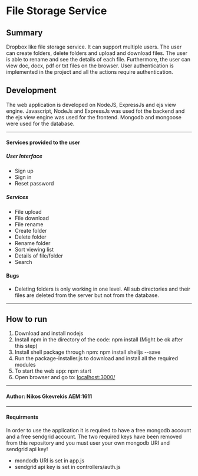 

# File Storage Service

## Summary
Dropbox like file storage service. It can support multiple users. The user can create folders, delete folders and upload and download files. The user is able to rename and see the details of each file. Furthermore, the user can view doc, docx, pdf or txt files on the browser. User authentication is implemented in the project and all the actions require authentication.

## Development
The web application is developed on NodeJS, ExpressJs and ejs view engine. Javascript, NodeJs and ExpressJs was used fot the backend and the ejs view engine was used for the frontend. Mongodb and mongoose were used for the database.

***

#### Services provided to the user
##### User Interface
* Sign up
* Sign in
* Reset password

##### Services
* File upload
* File download
* File rename
* Create folder
* Delete folder
* Rename folder
* Sort viewing list
* Details of file/folder
* Search

#### Bugs
* Deleting folders is only working in one level. All sub directories and their files are deleted from the server but not from the database.

***

## How to run
1. Download and install nodejs
2. Install npm in the directory of the code: npm install (Might be ok after this step)
3. Install shell package through npm: npm install shelljs --save
4. Run the package-installer.js to download and install all the required modules
5. To start the web app: npm start
6. Open browser and go to: [localhost:3000/](127.0.0.1:3000/)

***

#### Author: Nikos Gkevrekis AEM:1611

***
#### Requirments
In order to use the application it is required to have a free mongodb account and a free sendgrid account. The two required keys have been removed from this repository and you must user your own mongodb URI and sendgrid api key!
* mondodb URI is set in app.js
* sendgrid api key is set in controllers/auth.js


